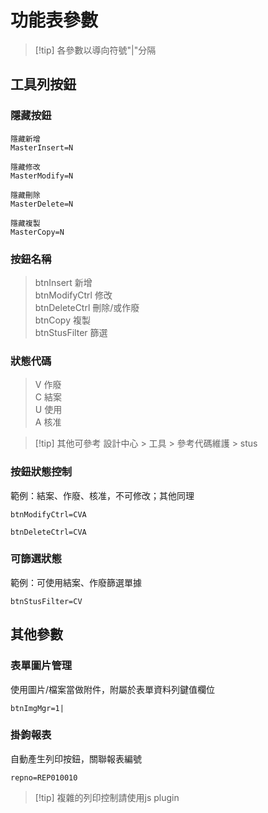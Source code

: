 # 功能表參數

> [!tip] 各參數以導向符號"|"分隔

## 工具列按鈕


### 隱藏按鈕

```
隱藏新增
MasterInsert=N

隱藏修改
MasterModify=N

隱藏刪除
MasterDelete=N

隱藏複製
MasterCopy=N
```


### 按鈕名稱

> btnInsert 新增 \
> btnModifyCtrl 修改 \
> btnDeleteCtrl 刪除/或作廢 \
> btnCopy 複製 \
> btnStusFilter 篩選

### 狀態代碼

> V 作廢 \
> C 結案 \
> U 使用 \
> A 核准

> [!tip] 其他可參考 設計中心 > 工具 > 參考代碼維護 > stus

### 按鈕狀態控制

範例：結案、作廢、核准，不可修改；其他同理
```
btnModifyCtrl=CVA

btnDeleteCtrl=CVA
```

### 可篩選狀態
範例：可使用結案、作廢篩選單據
```
btnStusFilter=CV
```

## 其他參數

### 表單圖片管理

使用圖片/檔案當做附件，附屬於表單資料列鍵值欄位

```
btnImgMgr=1|
```

### 掛鉤報表

自動產生列印按鈕，關聯報表編號

```
repno=REP010010
```

> [!tip] 複雜的列印控制請使用js plugin
